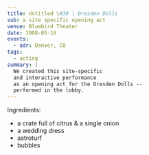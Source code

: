 ```yaml
---
title: Untitled \#39 | Dresden Dolls
sub: a site specific opening act
venue: Bluebird Theater
date: 2008-05-16
events:
  - adr: Denver, CO
tags:
  - acting
summary: |
  We created this site-specific
  and interactive performance
  as an opening act for the Dresden Dolls --
  performed in the lobby.
---
```


Ingredients:

- a crate full of citrus & a single onion
- a wedding dress
- astroturf
- bubbles
